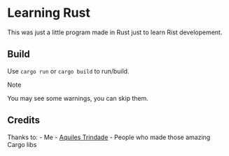 # Learning Rust
This was just a little program made in Rust just to learn Rist developement.

## Build
Use ``cargo run`` or ``cargo build`` to run/build.

> [!NOTE]
> You may see some warnings, you can skip them.

## Credits
Thanks to:
	- Me
	- [Aquiles Trindade](https://github.com/trindadedev13)
	- People who made those amazing Cargo libs
